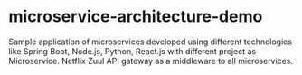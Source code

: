 # microservice-architecture-demo
Sample application of microservices developed using different technologies like Spring Boot, Node.js, Python, React.js with different project as Microservice.  Netflix Zuul API gateway as a middleware to all microservices. 
